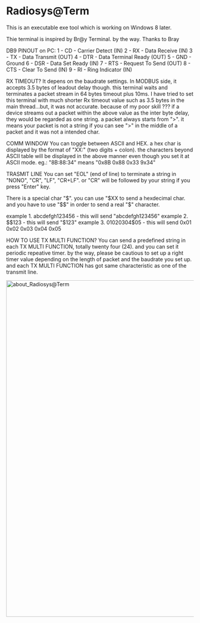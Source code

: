 # Radiosys@Term

This is an executable exe tool which is working on Windows 8 later.


Thie terminal is inspired by Br@y Terminal. by the way. Thanks to Bray

DB9 PINOUT on PC:
1 - CD - Carrier Detect (IN)
2 - RX - Data Receive (IN)
3 - TX - Data Transmit (OUT)
4 - DTR - Data Terminal Ready (OUT)
5 - GND - Ground
6 - DSR - Data Set Ready (IN)
7 - RTS - Request To Send (OUT)
8 - CTS - Clear To Send (IN)
9 - RI - Ring Indicator (IN)

RX TIMEOUT?
It depens on the baudrate settings. In MODBUS side, it accepts 3.5 bytes of leadout delay though. this terminal waits and terminates a packet stream in 64 bytes timeout plus 10ms. I have tried to set this terminal with much shorter Rx timeout value such as 3.5 bytes in the main thread...but, it was not accurate. because of my poor skill ???
if a device streams out a packet within the above value as the inter byte delay, they would be regarded as one string. a packet always starts from ">". it means your packet is not a string if you can see ">" in the middle of a packet and it was not a intended char.

COMM WINDOW
You can toggle between ASCII and HEX. a hex char is displayed by the format of "XX:" (two digits + colon). the characters beyond ASCII table will be displayed in the above manner even though you set it at ASCII mode.
eg.: "8B:88:34" means "0x8B 0x88 0x33 9x34"

TRASMIT LINE
You can set "EOL" (end of line) to terminate a string in "NONO", "CR", "LF", "CR+LF". or "CR" will be followed by your string if you press "Enter" key.

There is a special char "$". you can use "$XX to send a hexdecimal char. and you have to use "$$" in order to send a real "$" character.

example 1.
abcdefgh123456 - this will send "abcdefgh123456"
example 2.
$$123 - this will send "$123"
example 3.
$01$02$03$04$05 - this will send 0x01 0x02 0x03 0x04 0x05

HOW TO USE TX MULTI FUNCTION?
You can send a predefined string in each TX MULTI FUNCTION, totally twenty four (24). and you can set it periodic repeative timer. by the way, please be cautious to set up a right timer value depending on the length of packet and the baudrate you set up. and each TX MULTI FUNCTION has got same characteristic as one of the transmit line.

<img width="1125" height="903" alt="about_Radiosys@Term" src="https://github.com/user-attachments/assets/79d368c6-73ab-40d4-9654-e08c0cb970c4" />
